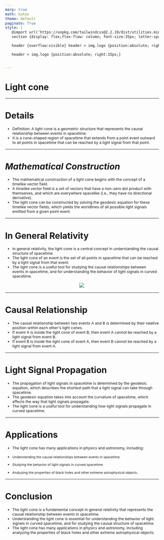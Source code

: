 ```yaml
---
marp: true
math: katex
theme: default
paginate: True
style: |
   @import url('https://unpkg.com/tailwindcss@2.2.19/dist/utilities.min.css');
   section {display: flex;flex-flow: column; font-size:35px; letter-spacing:1.4px;}

   header {overflow:visible} header > img.logo {position:absolute; right:15px;}

   header > img.logo {position:absolute; right:15px;}


---
```

<!-- backgroundImage: url('backgrounds/aaabstract (6).png') -->
<!-- _class: lead -->

 # **Light cone**

---
<style scoped>p,li {font-size:0.92em}</style>

 # Details
- Definition: A light cone is a geometric structure that represents the causal relationship between events in spacetime.
- It is a cone-shaped region of spacetime that extends from a point event outward to all points in spacetime that can be reached by a light signal from that point.


---
<style scoped>p,li {font-size:0.88em}</style>

 # _Mathematical Construction_

- The mathematical construction of a light cone begins with the concept of a timelike vector field.
- A timelike vector field is a set of vectors that have a non-zero dot product with themselves, and which are everywhere spacelike (i.e., they have no directional derivative).
- The light cone can be constructed by solving the geodesic equation for these timelike vector fields, which yields the worldlines of all possible light signals emitted from a given point event.

---
<style scoped>p,li {font-size:0.84em}</style>

 # **In General Relativity**
- In general relativity, the light cone is a central concept in understanding the causal structure of spacetime.
- The light cone of an event is the set of all points in spacetime that can be reached by a light signal from that event.
- The light cone is a useful tool for studying the causal relationships between events in spacetime, and for understanding the behavior of light signals in curved spacetime.
<div style="display: flex; flex: 1 1 auto; flex-flow: row; min-height: 0"><div style="display: flex; flex: 1 1 auto; justify-content: center;min-height:0;min-width:0; margin-bottom:0.1em;;margin-right:0.15em">
<img style='object-fit: contain; max-height:100%; max-width:100%; background-color: rgba(0,0,0,0);' src='https://upload.wikimedia.org/wikipedia/commons/thumb/9/9c/Light_cones_near_black_hole.svg/200px-Light_cones_near_black_hole.svg.png'/>
</div>
</div>


---
<style scoped>p,li {font-size:0.88em}</style>

 # Causal Relationship

- The causal relationship between two events A and B is determined by their relative position within each other's light cones.
- If event A is inside the light cone of event B, then event A cannot be reached by a light signal from event B.
- If event B is inside the light cone of event A, then event B cannot be reached by a light signal from event A.

---
<style scoped>p,li {font-size:0.88em}</style>

 # Light Signal Propagation

- The propagation of light signals in spacetime is determined by the geodesic equation, which describes the shortest path that a light signal can take through spacetime.
- The geodesic equation takes into account the curvature of spacetime, which affects the way that light signals propagate.
- The light cone is a useful tool for understanding how light signals propagate in curved spacetime.

---
<style scoped>p,li {font-size:0.84em}</style>

 # Applications
- The light cone has many applications in physics and astronomy, including:

+ Understanding the causal relationships between events in spacetime.

+ Studying the behavior of light signals in curved spacetime.

+ Analyzing the properties of black holes and other extreme astrophysical objects.


---
<style scoped>p,li {font-size:0.88em}</style>

 # Conclusion

- The light cone is a fundamental concept in general relativity that represents the causal relationship between events in spacetime.
- Understanding the light cone is essential for understanding the behavior of light signals in curved spacetime, and for studying the causal structure of spacetime.
- The light cone has many applications in physics and astronomy, including analyzing the properties of black holes and other extreme astrophysical objects.